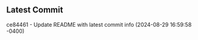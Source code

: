 
## Latest Commit
ce84461 - Update README with latest commit info (2024-08-29 16:59:58 -0400) <Yunxi-Zhou>
